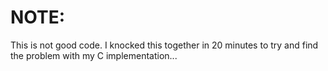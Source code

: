 # NOTE:

This is not good code. I knocked this together in 20 minutes to try and find the problem with my C implementation...